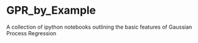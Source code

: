 # GPR_by_Example
A collection of ipython notebooks outlining the basic features of Gaussian Process Regression

